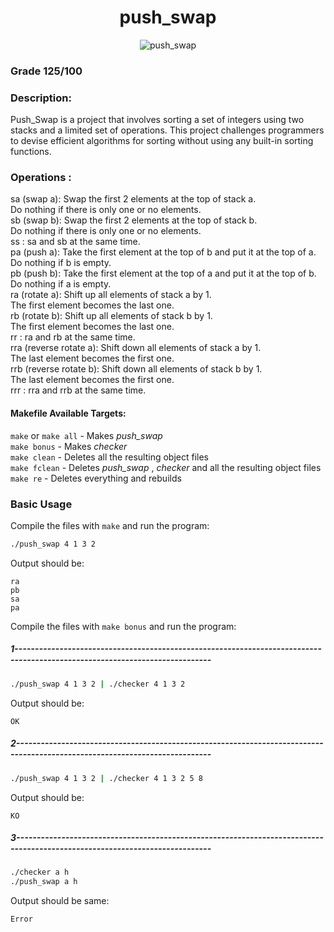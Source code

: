 <h1 align="center" id="title">push_swap</h1>

<p align="center"><img src="https://socialify.git.ci/nkarapet42/push_swap/image?font=KoHo&logo=https%3A%2F%2Fgithub.com%2Fnkarapet42%2Fpush_swap%2Fassets%2F157054887%2F650e7778-1a23-4cdb-b793-2697f7a83cbc&name=1&owner=1&pattern=Brick%20Wall&theme=Light" alt="push_swap" /></p>

### Grade 125/100

### Description:
  Push_Swap is a project that involves sorting a set of integers using two stacks and a limited set of operations. This project challenges programmers to devise efficient algorithms for sorting without using any built-in sorting functions.

### Operations :
sa (swap a): Swap the first 2 elements at the top of stack a.</br>
Do nothing if there is only one or no elements.</br>
sb (swap b): Swap the first 2 elements at the top of stack b.</br>
Do nothing if there is only one or no elements.</br>
ss : sa and sb at the same time.</br>
pa (push a): Take the first element at the top of b and put it at the top of a.</br>
Do nothing if b is empty.</br>
pb (push b): Take the first element at the top of a and put it at the top of b.</br>
Do nothing if a is empty.</br>
ra (rotate a): Shift up all elements of stack a by 1.</br>
The first element becomes the last one.</br>
rb (rotate b): Shift up all elements of stack b by 1.</br>
The first element becomes the last one.</br>
rr : ra and rb at the same time.</br>
rra (reverse rotate a): Shift down all elements of stack a by 1.</br>
The last element becomes the first one.</br>
rrb (reverse rotate b): Shift down all elements of stack b by 1.</br>
The last element becomes the first one.</br>
rrr : rra and rrb at the same time.</br>

#### Makefile Available Targets:  
`make` or `make all` - Makes _push_swap_    
`make bonus` - Makes _checker_    
`make clean` - Deletes all the resulting object files  
`make fclean` - Deletes _push_swap_ , _checker_ and all the resulting object files  
`make re` - Deletes everything and rebuilds

### Basic Usage

Compile the files with `make` and run the program:
```bash
./push_swap 4 1 3 2
```
Output should be:
```
ra
pb
sa
pa
```
Compile the files with `make bonus` and run the program:
##### 1----------------------------------------------------------------------------------------------------------------------------
```bash
./push_swap 4 1 3 2 | ./checker 4 1 3 2
```
Output should be:
```
OK
```
##### 2----------------------------------------------------------------------------------------------------------------------------
```bash
./push_swap 4 1 3 2 | ./checker 4 1 3 2 5 8
```
Output should be:
```
KO
```
##### 3----------------------------------------------------------------------------------------------------------------------------
```bash
./checker a h
./push_swap a h
```
Output should be same:
```
Error
```
